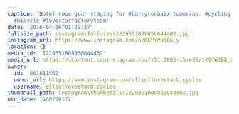```yaml
---
caption: 'Hotel room gear staging for #barryroubaix tomorrow. #cycling #gravelgrinder
  #bicycle #lovestarfactoryteam'
date: '2016-04-16T01:29:37'
fullsize_path: instagram\fullsize\1229351809850044402.jpg
instagram_url: https://www.instagram.com/p/BEPiPUqGG_y
location: {}
media_id: '1229351809850044402'
media_url: https://scontent.cdninstagram.com/t51.2885-15/e35/12976388_226922884330626_1616654310_n.jpg?ig_cache_key=MTIyOTM1MTgwOTg1MDA0NDQwMg%3D%3D.2
owner:
  id: '661611562'
  owner_url: https://www.instagram.com/elliotlovestarbicycles
  username: elliotlovestarbicycles
thumbnail_path: instagram\thumbnails\1229351809850044402.jpg
utc_date: 1460770177
---
```

